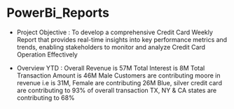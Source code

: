 # PowerBi_Reports

* Project Objective :
  To develop a comprehensive Credit Card Weekly Report that provides real-time insights into
  key performance metrics and trends, enabling stakeholders to monitor and analyze Credit Card Operation Effectively

* Overview YTD :
  Overall Revenue is 57M
  Total Interest is 8M
  Total Transaction Amount is 46M
  Male Customers are contributing moore in revenue i.e is 31M, Female are contributing 26M
  Blue, silver credit card are contributing to 93% of overall transaction
  TX, NY & CA states are contributing to 68%
